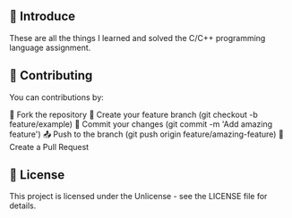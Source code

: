 ## 🚀 Introduce
These are all the things I learned and solved the C/C++ programming language assignment.

## 🤝 Contributing

You can contributions by:

  🍴 Fork the repository
  🌿 Create your feature branch (git checkout -b feature/example)
  💾 Commit your changes (git commit -m 'Add amazing feature')
  📤 Push to the branch (git push origin feature/amazing-feature)
  🔄 Create a Pull Request

## 📜 License
This project is licensed under the Unlicense - see the LICENSE file for details.
